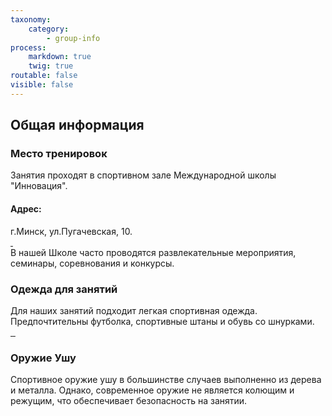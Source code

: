 ```yaml
---
taxonomy:
    category:
        - group-info
process:
    markdown: true
    twig: true
routable: false
visible: false
---
```


<section class="extra">
<h2>Общая информация</h2>
<div class="subsection training-place">
<h3>Место тренировок</h3>
Занятия проходят в спортивном зале Международной школы "Инновация".

<h4>Адрес:</h4>
 <span><i class="fas fa-map"></i> г.Минск, ул.Пугачевская, 10.</span>
<div class="gallery slider-lightbox">
  <a class="thumbnail" href="groups/hall-taijiquan.jpg" target="_blank">
    <img src="groups/hall-taijiquan.jpg" alt="">
  </a>
  <a class="thumbnail" href="groups/hall-wushu.jpg" target="_blank">
    <img src="groups/hall-wushu.jpg" alt="">
  </a>
</div>
В нашей Школе часто проводятся развлекательные мероприятия, семинары, соревнования и конкурсы.
<div class="gallery single-lightbox">
  <a class="thumbnail" href="groups/shangdewu-na-batuta.jpg" target="_blank">
    <img src="groups/shangdewu-na-batuta.jpg" alt="">
  </a>
</div>
</div>
<div class="subsection wearing">
<h3>Одежда для занятий</h3>
Для наших занятий подходит легкая спортивная одежда. Предпочтительны футболка, спортивные штаны и обувь со шнурками.
<div class="gallery slider-lightbox">
  <a class="thumbnail" href="groups/wushu-training-wearing.jpg" target="_blank">
    <img src="groups/wushu-training-wearing.jpg" alt="">
  </a>
  <a class="thumbnail" href="groups/shangdewu-training-wearing.jpg" target="_blank">
    <img src="groups/shangdewu-training-wearing.jpg" alt="">
  </a>
  <a class="thumbnail" href="groups/shangdewu-training.jpg" target="_blank">
    <img src="groups/shangdewu-training.jpg" alt="">
  </a>
</div>
</div>
<div class="subsection weapon">
<h3>Оружие Ушу</h3>
Спортивное оружие ушу в большинстве случаев выполненно из дерева и металла. Однако, современное оружие не является колющим и режущим, что обеспечивает безопасность на занятии.
<div class="gallery container">
  <div class="col-sm-4 col-xs-12 weapon-image single-lightbox">
    <a class="thumbnail" href="groups/wushu-fan.jpg" target="_blank">
      <img src="groups/wushu-fan.jpg" alt="">
    </a>
  </div>
      <img src="groups/wushu-sable.jpg" alt="">
    </a>
  </div>
  <div class="col-sm-4 col-xs-12 weapon-image single-lightbox">
    <a class="thumbnail" href="groups/wushu-gun.jpg" target="_blank">
      <img src="groups/wushu-gun.jpg" alt="">
    </a>
  </div>
</div>  <div class="col-sm-4 col-xs-12 weapon-image single-lightbox">
    <a class="thumbnail" href="groups/wushu-sable.jpg" target="_blank">

</div>
</section>
